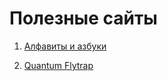 # Полезные сайты

1. [Алфавиты и азбуки](https://alphabetonline.ru/alphabets/)

2. [Quantum Flytrap](https://quantumflytrap.com/)

